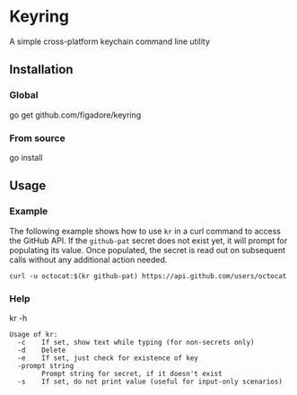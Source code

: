 # Keyring
A simple cross-platform keychain command line utility

## Installation
### Global
go get github.com/figadore/keyring

### From source
go install

## Usage

### Example
The following example shows how to use `kr` in a curl command to access the GitHub API. If the `github-pat` secret does not exist yet, it will prompt for populating its value. Once populated, the secret is read out on subsequent calls without any additional action needed.
```
curl -u octocat:$(kr github-pat) https://api.github.com/users/octocat
```

### Help
kr -h
```
Usage of kr:
  -c    If set, show text while typing (for non-secrets only)
  -d    Delete
  -e    If set, just check for existence of key
  -prompt string
        Prompt string for secret, if it doesn't exist
  -s    If set, do not print value (useful for input-only scenarios)
```

